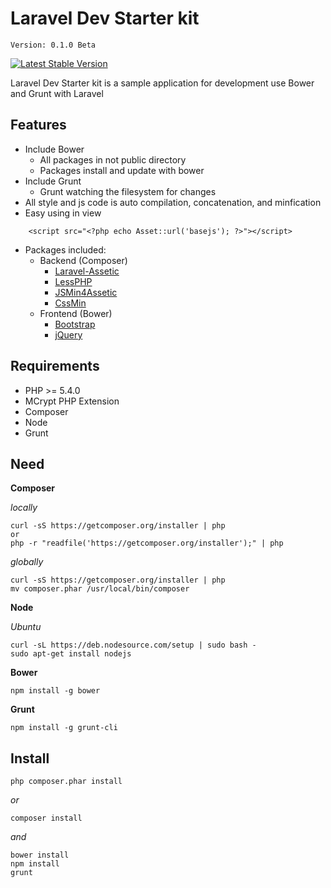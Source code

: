 # Laravel Dev Starter kit

`Version: 0.1.0 Beta`

[![Latest Stable Version](https://poser.pugx.org/laravel/framework/v/stable.svg)](https://packagist.org/packages/laravel/framework)

Laravel Dev Starter kit is a sample application for development use Bower and Grunt with Laravel

## Features

* Include Bower
    * All packages in not public directory
    * Packages install and update with bower
* Include Grunt
    * Grunt watching the filesystem for changes
* All style and js code is auto compilation, concatenation, and minfication
* Easy using in view
```
    <script src="<?php echo Asset::url('basejs'); ?>"></script>
```
* Packages included:
    * Backend (Composer)
        * [Laravel-Assetic](https://github.com/slushie/laravel-assetic)
        * [LessPHP](https://github.com/leafo/lessphp)
        * [JSMin4Assetic](https://github.com/lmammino/jsmin4assetic)
        * [CssMin](https://github.com/natxet/CssMin)
    * Frontend (Bower)
        * [Bootstrap](https://github.com/twbs/bootstrap)
        * [jQuery](https://github.com/jquery/jquery)

## Requirements
* PHP >= 5.4.0
* MCrypt PHP Extension
* Composer
* Node
* Grunt

## Need

**Composer**

*locally*

    curl -sS https://getcomposer.org/installer | php
    or
    php -r "readfile('https://getcomposer.org/installer');" | php

*globally*

    curl -sS https://getcomposer.org/installer | php
    mv composer.phar /usr/local/bin/composer

**Node**

*Ubuntu*

    curl -sL https://deb.nodesource.com/setup | sudo bash -
    sudo apt-get install nodejs

**Bower**

    npm install -g bower

**Grunt**

    npm install -g grunt-cli

## Install

    php composer.phar install
*or*

    composer install
*and*

    bower install
    npm install
    grunt
